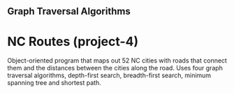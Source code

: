 ## Graph Traversal Algorithms 
# NC Routes (project-4)
Object-oriented program that maps out 52 NC cities with roads that connect them and the distances between the cities along the road. Uses four graph traversal algorithms, depth-first search, breadth-first search, minimum spanning tree and shortest path.
